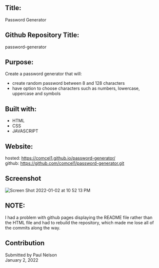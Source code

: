 ## Title:
Password Generator

## Github Repository Title:
password-generator

## Purpose:
Create a password generator that will:
* create random password between 8 and 128 characters
* have option to choose characters such as numbers, lowercase, uppercase and symbols

## Built with:
* HTML
* CSS
* JAVASCRIPT

## Website:
hosted: https://comcel1.github.io/password-generator/ </br>
github: https://github.com/comcel1/password-generator.git

## Screenshot
![Screen Shot 2022-01-02 at 10 52 13 PM](https://user-images.githubusercontent.com/90969624/147901331-5d5e52ea-3049-4bf1-8dc9-7fd00d4afd22.png)

## NOTE: 
I had a problem with github pages displaying the README file rather than the HTML file and had to rebuild the repository, which made me lose all of the commits along the way.

## Contribution
Submitted by Paul Nelson </br>
January 2, 2022

